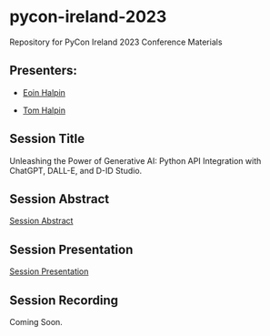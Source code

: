 # pycon-ireland-2023

Repository for PyCon Ireland 2023 Conference Materials

## Presenters: 

- [Eoin Halpin](@eoinhalpin99](https://www.linkedin.com/in/eoin-halpin-62268b19b/)) 

- [Tom Halpin]([@tom-halpin](https://www.linkedin.com/in/tom-halpin-3384a312/))

## Session Title

Unleashing the Power of Generative AI: Python API Integration with ChatGPT, DALL-E, and D-ID Studio.

## Session Abstract

[Session Abstract](abstract.md)

## Session Presentation

[Session Presentation](https://www.slideshare.net/TomHalpin9/unleashing-the-power-of-generative-aipdf)

## Session Recording

Coming Soon.
